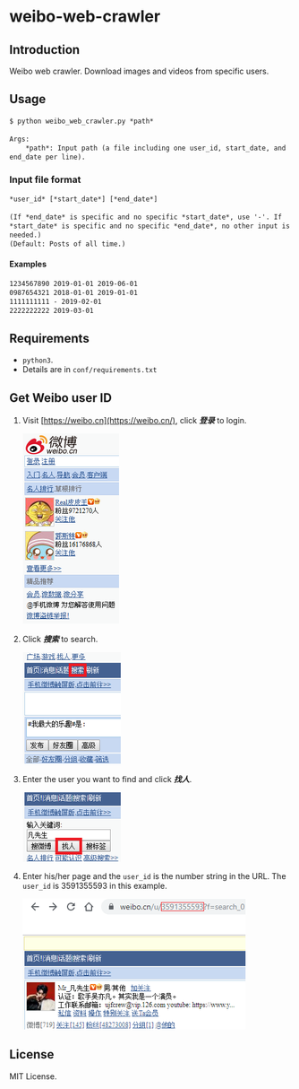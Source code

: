 # weibo-web-crawler

## Introduction

Weibo web crawler. Download images and videos from specific users.

## Usage

```
$ python weibo_web_crawler.py *path*

Args:
	*path*: Input path (a file including one user_id, start_date, and end_date per line).
```

### Input file format

```
*user_id* [*start_date*] [*end_date*]

(If *end_date* is specific and no specific *start_date*, use '-'. If *start_date* is specific and no specific *end_date*, no other input is needed.)
(Default: Posts of all time.)
```

#### Examples

```
1234567890 2019-01-01 2019-06-01
0987654321 2018-01-01 2019-01-01
1111111111 - 2019-02-01
2222222222 2019-03-01
```

## Requirements

-   `python3`.
-   Details are in `conf/requirements.txt` 

## Get Weibo user ID

1.  Visit [https://weibo.cn](https://weibo.cn/), click ***登录*** to login.

    ![image](https://github.com/Oscarshu0719/weibo-web-crawler/blob/master/readme_img/1.png)
    
2.  Click ***搜索*** to search.

    ![image](https://github.com/Oscarshu0719/weibo-web-crawler/blob/master/readme_img/2_new.png)
    
3.  Enter the user you want to find and click ***找人***.

    ![image](https://github.com/Oscarshu0719/weibo-web-crawler/blob/master/readme_img/3.png)
    
4.  Enter his/her page and the `user_id` is the number string in the URL. The `user_id` is $3591355593$ in this example.

    ![image](https://github.com/Oscarshu0719/weibo-web-crawler/blob/master/readme_img/4.png)

## License

MIT License.
